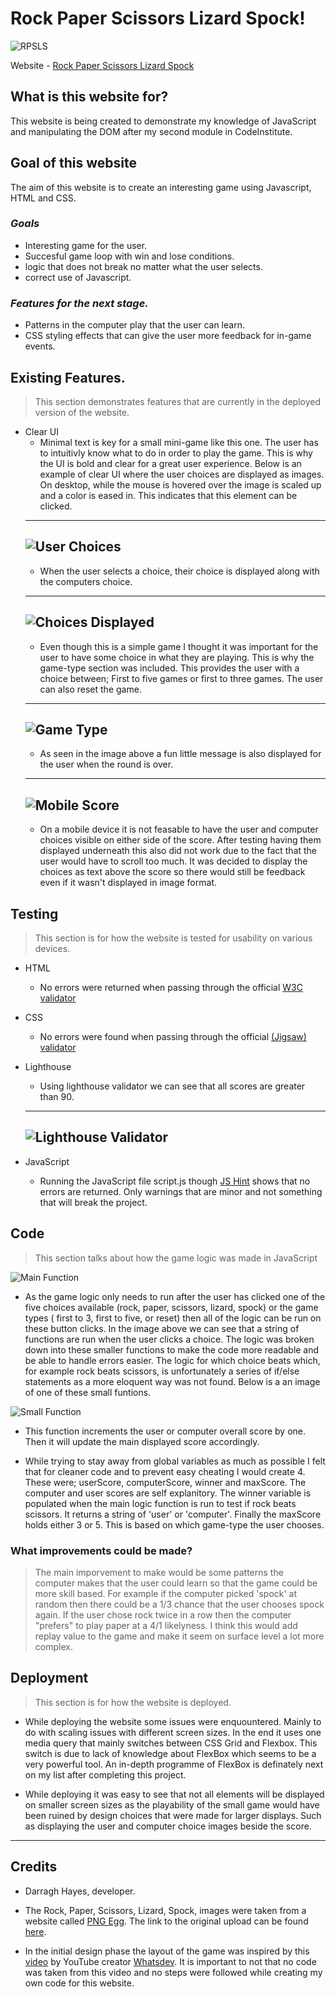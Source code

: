 # Rock Paper Scissors Lizard Spock!

![RPSLS](/assets/images/readme/am-i-responsive.png)

Website - [Rock Paper Scissors Lizard Spock](https://dazhaze.github.io/RPSLS-Code-Institute-Project-2/)

## What is this website for?

This website is being created to demonstrate my knowledge of JavaScript and manipulating the DOM after my second module in CodeInstitute.

## Goal of this website

The aim of this website is to create an interesting game using Javascript, HTML and CSS.

### *Goals*
* Interesting game for the user.
* Succesful game loop with win and lose conditions.
* logic that does not break no matter what the user selects.
* correct use of Javascript.

### *Features for the next stage.*
* Patterns in the computer play that the user can learn.
* CSS styling effects that can give the user more feedback for in-game events.

## Existing Features.

> This section demonstrates features that are currently in the deployed version of the website.

* Clear UI
    * Minimal text is key for a small mini-game like this one. The user has to intuitivly know what to do in order to play the game. This is why the UI is bold and clear for a great user experience. Below is an example of clear UI where the user choices are displayed as images. On desktop, while the mouse is hovered over the image is scaled up and a color is eased in. This indicates that this element can be clicked.
    ---
    ![User Choices](/assets/images/readme/user-choices.png)
    ---
    * When the user selects a choice, their choice is displayed along with the computers choice.
    ---
    ![Choices Displayed](/assets/images/readme/choices-displayed.png)
    ---
    * Even though this is a simple game I thought it was important for the user to have some choice in what they are playing. This is why the game-type section was included. This provides the user with a choice between; First to five games or first to three games. The user can also reset the game.
    ---
    ![Game Type](/assets/images/readme/game-type.png)
    ---
    * As seen in the image above a fun little message is also displayed for the user when the round is over.
    ---
    ![Mobile Score](/assets/images/readme/mobile-score.png)
    ---
    * On a mobile device it is not feasable to have the user and computer choices visible on either side of the score. After testing having them displayed underneath this also did not work due to the fact that the user would have to scroll too much. It was decided to display the choices as text above the score so there would still be feedback even if it wasn't displayed in image format.
## Testing

> This section is for how the website is tested for usability on various devices.

* HTML
    * No errors were returned when passing through the official [W3C validator](https://validator.w3.org/nu/?doc=https%3A%2F%2Fdazhaze.github.io%2FRPSLS-Code-Institute-Project-2%2Findex.html)

* CSS
    * No errors were found when passing through the official [(Jigsaw) validator](http://jigsaw.w3.org/css-validator/validator?uri=https%3A%2F%2Fdazhaze.github.io%2FRPSLS-Code-Institute-Project-2%2Fassets%2Fcss%2Fstyle.css&profile=css3svg&usermedium=all&warning=1&vextwarning=)

* Lighthouse
    * Using lighthouse validator we can see that all scores are greater than 90.
    ---
    ![Lighthouse Validator](/assets/images/readme/lighthouse-audit-results.png)
    ---

* JavaScript
    * Running the JavaScript file script.js though [JS Hint](https://jshint.com/) shows that no errors are returned. Only warnings that are minor and not something that will break the project.

## Code
> This section talks about how the game logic was made in JavaScript

![Main Function](/assets/images/readme/JS-click-functions.png)

* As the game logic only needs to run after the user has clicked one of the five choices available (rock, paper, scissors, lizard, spock) or the game types ( first to 3, first to five, or reset) then all of the logic can be run on these button clicks. In the image above we can see that a string of functions are run when the user clicks a choice. The logic was broken down into these smaller functions to make the code more readable and be able to handle errors easier. The logic for which choice beats which, for example rock beats scissors, is unfortunately a series of if/else statements as a more eloquent way was not found. Below is a an image of one of these small funtions.

![Small Function](/assets/images/readme/update-scores-function.png)
* This function increments the user or computer overall score by one. Then it will update the main displayed score accordingly.

* While trying to stay away from global variables as much as possible I felt that for cleaner code and to prevent easy cheating I would create 4. These were; userScore, computerScore, winner and maxScore. The computer and user scores are self explanitory. The winner variable is populated when the main logic function is run to test if rock beats scissors. It returns a string of 'user' or 'computer'. Finally the maxScore holds either 3 or 5. This is based on which game-type the user chooses.

### What improvements could be made?

> The main imporvement to make would be some patterns the computer makes that the user could learn so that the game could be more skill based. For example if the computer picked 'spock' at random then there could be a 1/3 chance that the user chooses spock again. If the user chose rock twice in a row then the computer "prefers" to play paper at a 4/1 likelyness. I think this would add replay value to the game and make it seem on surface level a lot more complex.

## Deployment

> This section is for how the website is deployed.

* While deploying the website some issues were enquountered. Mainly to do with scaling issues with different screen sizes. In the end it uses one media query that mainly switches between CSS Grid and Flexbox. This switch is due to lack of knowledge about FlexBox which seems to be a very powerful tool. An in-depth programme of FlexBox is definately next on my list after completing this project. 

* While deploying it was easy to see that not all elements will be displayed on smaller screen sizes as the playability of the small game would have been ruined by design choices that were made for larger displays. Such as displaying the user and computer choice images beside the score.
___

## Credits

* Darragh Hayes, developer.

* The Rock, Paper, Scissors, Lizard, Spock, images were taken from a website called [PNG Egg](https://www.pngegg.com). The link to the original upload can be found [here](https://www.pngegg.com/en/png-iiamd).

* In the initial design phase the layout of the game was inspired by this [video](https://www.youtube.com/watch?v=jaVNP3nIAv0&t=1372s) by YouTube creator [Whatsdev](https://www.youtube.com/channel/UC0tRdbXVDbhaRvZPKsRgmxg). It is important to not that no code was taken from this video and no steps were followed while creating my own code for this website.

